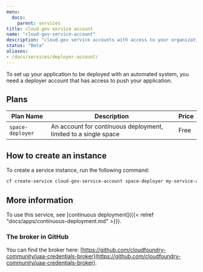 ```yaml
---
menu:
  docs:
    parent: services
title: cloud.gov service account
name: "cloud-gov-service-account"
description: "cloud.gov service accounts with access to your organization"
status: "Beta"
aliases:
- /docs/services/deployer-account/
---
```


To set up your application to be deployed with an automated system, you need a deployer account that has access to push your application.

## Plans

Plan Name | Description | Price
--------- | ----------- | -----
`space-deployer` | An account for continuous deployment, limited to a single space | Free

## How to create an instance

To create a service instance, run the following command:

```bash
cf create-service cloud-gov-service-account space-deployer my-service-account
```

## More information

To use this service, see [continuous deployment]({{< relref "docs/apps/continuous-deployment.md" >}}).

### The broker in GitHub

You can find the broker here: [https://github.com/cloudfoundry-community/uaa-credentials-broker](https://github.com/cloudfoundry-community/uaa-credentials-broker).
